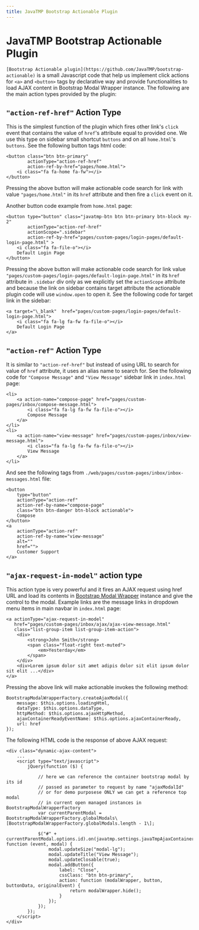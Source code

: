 ```yaml
---
title: JavaTMP Bootstrap Actionable Plugin
---
```

# JavaTMP Bootstrap Actionable Plugin
`[Bootstrap Actionable plugin](https://github.com/JavaTMP/bootstrap-actionable)` is a small Javascript code that help us implement click actions for `<a>` and `<button>` tags by declarative way and provide functionalities to load AJAX content in Bootstrap Modal Wrapper instance. The following are the main action types provided by the plugin:

`"action-ref-href"` Action Type
-------------------------------

This is the simplest function of the plugin which fires other link's `click` event that contains the value of `href`'s attribute equal to provided one. We use this type on sidebar small shortcut `buttons` and on all `home.html`'s `buttons`. See the following button tags html code:
```
<button class="btn btn-primary"
        actionType="action-ref-href"
        action-ref-by-href="pages/home.html">
    <i class="fa fa-home fa-fw"></i>
</button>
```
Pressing the above button will make actionable code search for link with value `"pages/home.html"` in its `href` attribute and then fire a `click` event on it.

Another button code example from `home.html` page:
```
<button type="button" class="javatmp-btn btn btn-primary btn-block my-2"
        actionType="action-ref-href"
        actionScope=".sidebar"
        action-ref-by-href="pages/custom-pages/login-pages/default-login-page.html" >
    <i class="fa fa-file-o"></i>
    Default Login Page
</button>
```
Pressing the above button will make actionable code search for link value `"pages/custom-pages/login-pages/default-login-page.html"` in its `href` attribute in `.sidebar` div only as we explicitly set the `actionScope` attribute and because the link on sidebar contains target attribute the actionable plugin code will use `window.open` to open it. See the following code for target link in the sidebar:
```
<a target="\_blank"  href="pages/custom-pages/login-pages/default-login-page.html">
    <i class="fa fa-lg fa-fw fa-file-o"></i>
    Default Login Page
</a>
```
`"action-ref"` Action Type
--------------------------

It is similar to `"action-ref-href"` but instead of using URL to search for value of `href` attribute, it uses an alias name to search for. See the following code for `"Compose Message"` and `"View Message"` sidebar link in `index.html` page:
```
<li>
    <a action-name="compose-page" href="pages/custom-pages/inbox/compose-message.html">
        <i class="fa fa-lg fa-fw fa-file-o"></i>
        Compose Message
    </a>
</li>
<li>
    <a action-name="view-message" href="pages/custom-pages/inbox/view-message.html">
        <i class="fa fa-lg fa-fw fa-file-o"></i>
        View Message
    </a>
</li>
```
And see the following tags from `./web/pages/custom-pages/inbox/inbox-messages.html` file:
```
<button
    type="button"
    actionType="action-ref"
    action-ref-by-name="compose-page"
    class="btn btn-danger btn-block actionable">
    Compose
</button>
<a
    actionType="action-ref"
    action-ref-by-name="view-message"
    alt=""
    href="">
    Customer Support
</a>
```
`"ajax-request-in-model"` action type
-------------------------------------

This action type is very powerful and it fires an AJAX request using href URL and load its contents in [Bootstrap Modal Wrapper](/pages/javatmp-bootstrap-modal-wrapper "JavaTMP Bootstrap Modal Wrapper Plugin") instance and give the control to the modal. Example links are the message links in dropdown menu items in main navbar in `index.html` page:
```
<a actionType="ajax-request-in-model"
   href="pages/custom-pages/inbox/ajax/ajax-view-message.html"
   class="list-group-item list-group-item-action">
    <div>
        <strong>John Smith</strong>
        <span class="float-right text-muted">
            <em>Yesterday</em>
        </span>
    </div>
    <div>Lorem ipsum dolor sit amet adipis dolor sit elit ipsum dolor sit elit ...</div>
</a>
```
Pressing the above link will make actionable invokes the following method:
```
BootstrapModalWrapperFactory.createAjaxModal({
    message: $this.options.loadingHtml,
    dataType: $this.options.dataType,
    httpMethod: $this.options.ajaxHttpMethod,
    ajaxContainerReadyEventName: $this.options.ajaxContainerReady,
    url: href
});
```
The following HTML code is the response of above AJAX request:
```
<div class="dynamic-ajax-content">
    ...
    <script type="text/javascript">
        jQuery(function ($) {

            // here we can reference the container bootstrap modal by its id
            // passed as parameter to request by name "ajaxModalId"
            // or for demo purposese ONLY we can get a reference top modal
            // in current open managed instances in BootstrapModalWrapperFactory
            var currentParentModal = BootstrapModalWrapperFactory.globalModals\[BootstrapModalWrapperFactory.globalModals.length - 1\];

            $("#" + currentParentModal.options.id).on(javatmp.settings.javaTmpAjaxContainerReady, function (event, modal) {
                modal.updateSize("modal-lg");
                modal.updateTitle("View Message");
                modal.updateClosable(true);
                modal.addButton({
                    label: "Close",
                    cssClass: "btn btn-primary",
                    action: function (modalWrapper, button, buttonData, originalEvent) {
                        return modalWrapper.hide();
                    }
                });
            });
        });
    </script>
</div>
```